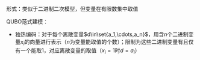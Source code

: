 形式：类似于二进制二次模型，但变量在有限数集中取值

QUBO范式建模：

+ 独热编码：对于每个离散变量$d\in\set{a_1,\cdots,a_n}$，用含$n$个二进制变量$x_i$的向量进行表示（$n$为变量能取值的个数）；限制为这些二进制变量有且仅有一个能取1，对应离散变量的取值（$x_i=1$时$d=a_i$）
